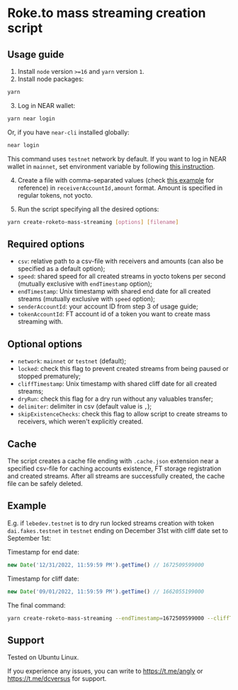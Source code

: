 # Roke.to mass streaming creation script

## Usage guide

1. Install `node` version `>=16` and `yarn` version `1`.
2. Install node packages:

```bash
yarn
```

3. Log in NEAR wallet:

```bash
yarn near login
```

Or, if you have `near-cli` installed globally:

```bash
near login
```

This command uses `testnet` network by default. If you want to log in NEAR wallet in `mainnet`, set environment variable by following [this instruction](https://docs.near.org/docs/tools/near-cli#network-selection).

4. Create a file with comma-separated values (check [this example](example/example.csv) for reference) in `receiverAccountId,amount` format. Amount is specified in regular tokens, not yocto.

5. Run the script specifying all the desired options:

```bash
yarn create-roketo-mass-streaming [options] [filename]
```

## Required options

* `csv`: relative path to a csv-file with receivers and amounts (can also be specified as a default option);
* `speed`: shared speed for all created streams in yocto tokens per second (mutually exclusive with `endTimestamp` option);
* `endTimestamp`: Unix timestamp with shared end date for all created streams (mutually exclusive with `speed` option);
* `senderAccountId`: your account ID from step 3 of usage guide;
* `tokenAccountId`: FT account id of a token you want to create mass streaming with.

## Optional options
* `network`: `mainnet` or `testnet` (default);
* `locked`: check this flag to prevent created streams from being paused or stopped prematurely;
* `cliffTimestamp`: Unix timestamp with shared cliff date for all created streams;
* `dryRun`: check this flag for a dry run without any valuables transfer;
* `delimiter`: delimiter in csv (default value is `,`);
* `skipExistenceChecks`: check this flag to allow script to create streams to receivers, which weren't explicitly created.

## Cache

The script creates a cache file ending with `.cache.json` extension near a specified csv-file for caching accounts existence, FT storage registration and created streams. After all streams are successfully created, the cache file can be safely deleted.

## Example

E.g. if `lebedev.testnet` is to dry run locked streams creation with token `dai.fakes.testnet` in `testnet` ending on December 31st with cliff date set to September 1st:

Timestamp for end date:

```js
new Date('12/31/2022, 11:59:59 PM').getTime() // 1672509599000
```

Timestamp for cliff date:

```js
new Date('09/01/2022, 11:59:59 PM').getTime() // 1662055199000
```

The final command:

```bash
yarn create-roketo-mass-streaming --endTimestamp=1672509599000 --cliffTimestamp=1662055199000 --senderAccountId=lebedev.testnet --tokenAccountId=dai.fakes.testnet --dryRun --locked --delimiter=';' example/example.csv
```

## Support

Tested on Ubuntu Linux.

If you experience any issues, you can write to https://t.me/angly or https://t.me/dcversus for support.

